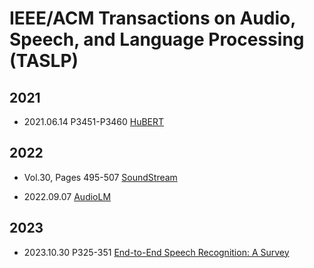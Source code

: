 # IEEE/ACM Transactions on Audio, Speech, and Language Processing (TASLP)

## 2021

- 2021.06.14 P3451-P3460 [HuBERT](../Models/Speech_Representaion/2021.06.14_HuBERT.md)

## 2022

- Vol.30, Pages 495-507 [SoundStream](../Models/Speech_Neural_Codec/2021.07.07_SoundStream.md)


- 2022.09.07 [AudioLM](../Models/Speech_LLM/2022.09.07_AudioLM.md)

## 2023

- 2023.10.30 P325-351 [End-to-End Speech Recognition: A Survey]()